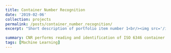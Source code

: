 ```yaml
---
title: Container Number Recognition
date: '2019-02-06'
collection: projects
permalink: /posts/container_number_recognition/
excerpt: "Short description of portfolio item number 1<br/><img src='/images/cn1.jpg'>"

summary: CNR performs reading and identification of ISO 6346 container codes, in logistic ports and handling cranes. The intelligent system allows us to manage several lanes from a single post and perform access control and efficient recognition, not only of the containers but also of the trucks in charge of their transportation. CNR is based on technologies deep learning, optical character recognition.
tags: [Machine Learning]
---
```




